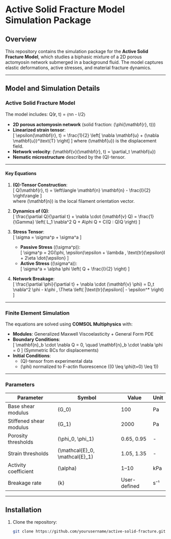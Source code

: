# Active Solid Fracture Model Simulation Package

## Overview
This repository contains the simulation package for the **Active Solid Fracture Model**, which studies a biphasic mixture of a 2D porous actomyosin network submerged in a background fluid. The model captures elastic deformations, active stresses, and material fracture dynamics.

---

## Model and Simulation Details

### Active Solid Fracture Model
The model includes:
Q(𝐫, t) = ⟨nn - I/2⟩
- **2D porous actomyosin network** (solid fraction: (\phi(\mathbf{r}, t)))
- **Linearized strain tensor**:  
  \[
  \epsilon(\mathbf{r}, t) = \frac{1}{2} \left[ \nabla \mathbf{u} + (\nabla \mathbf{u})^\text{T} \right]
  \]
  where \(\mathbf{u}\) is the displacement field.
- **Network velocity**: \(\mathbf{v}(\mathbf{r}, t) = \partial_t \mathbf{u}\)
- **Nematic microstructure** described by the \(Q\)-tensor.

---

#### Key Equations
1. **\(Q\)-Tensor Construction**:  
   \[
   Q(\mathbf{r}, t) = \left\langle \mathbf{n} \mathbf{n} - \frac{I}{2} \right\rangle
   \]  
   where \(\mathbf{n}\) is the local filament orientation vector.

2. **Dynamics of \(Q\)**:  
   \[
   \frac{\partial Q}{\partial t} + \nabla \cdot (\mathbf{v} Q) = \frac{1}{\Gamma} \left( L_1 \nabla^2 Q + A\phi Q + C(Q : Q)Q \right)
   \]

3. **Stress Tensor**:  
   \[
   \sigma = \sigma^p + \sigma^a
   \]
   - **Passive Stress** (\(\sigma^p\)):  
     \[
     \sigma^p = 2G(\phi, \epsilon)\epsilon + \lambda \, \text{tr}(\epsilon)I + 2\eta \dot{\epsilon}
     \]
   - **Active Stress** (\(\sigma^a\)):  
     \[
     \sigma^a = \alpha \phi \left( Q + \frac{I}{2} \right)
     \]

4. **Network Breakage**:  
   \[
   \frac{\partial \phi}{\partial t} + \nabla \cdot (\mathbf{v} \phi) = D_t \nabla^2 \phi - k\phi \, \Theta \left( |\text{tr}(\epsilon)| - \epsilon^* \right)
   \]

---

### Finite Element Simulation
The equations are solved using **COMSOL Multiphysics** with:
- **Modules**: Generalized Maxwell Viscoelasticity + General Form PDE
- **Boundary Conditions**:  
  \[
  \mathbf{n}_b \cdot \nabla Q = 0, \quad \mathbf{n}_b \cdot \nabla \phi = 0
  \]
  (Symmetric BCs for displacements)
- **Initial Conditions**:  
  - \(Q\)-tensor from experimental data
  - \(\phi\) normalized to F-actin fluorescence (\(0 \leq \phi(t=0) \leq 1\))

---

### Parameters
| Parameter | Symbol | Value | Unit |
|-----------|--------|-------|------|
| Base shear modulus | \(G_0\) | 100 | Pa |
| Stiffened shear modulus | \(G_1\) | 2000 | Pa |
| Porosity thresholds | \(\phi_0, \phi_1\) | 0.65, 0.95 | - |
| Strain thresholds | \(\mathcal{E}_0, \mathcal{E}_1\) | 1.05, 1.35 | - |
| Activity coefficient | \(\alpha\) | 1–10 | kPa |
| Breakage rate | \(k\) | User-defined | s⁻¹ |

---

## Installation
1. Clone the repository:
   ```bash
   git clone https://github.com/yourusername/active-solid-fracture.git
